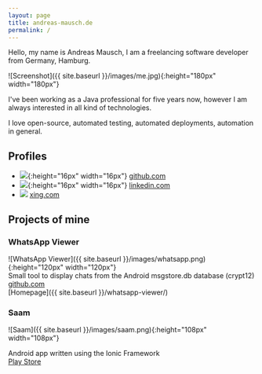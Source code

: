 ```yaml
---
layout: page
title: andreas-mausch.de
permalink: /
---
```


Hello, my name is Andreas Mausch, I am a freelancing software developer from Germany, Hamburg.

![Screenshot]({{ site.baseurl }}/images/me.jpg){:height="180px" width="180px"}

I've been working as a Java professional for five years now, however I am always interested in all kind of technologies.

I love open-source, automated testing, automated deployments, automation in general.

## Profiles

* ![](https://github.com/favicon.ico){:height="16px" width="16px"} [github.com](https://github.com/andreas-mausch)
* ![](https://www.linkedin.com/favicon.ico){:height="16px" width="16px"} [linkedin.com](https://www.linkedin.com/in/andreas-mausch-78483058)
* ![](https://www.xing.com/favicon.ico) [xing.com](https://www.xing.com/profile/Andreas_Mausch2)

## Projects of mine

### WhatsApp Viewer

![WhatsApp Viewer]({{ site.baseurl }}/images/whatsapp.png){:height="120px" width="120px"}  
Small tool to display chats from the Android msgstore.db database (crypt12)  
[github.com](https://github.com/andreas-mausch/whatsapp-viewer/releases)  
[Homepage]({{ site.baseurl }}/whatsapp-viewer/)

### Saam

![Saam]({{ site.baseurl }}/images/saam.png){:height="108px" width="108px"}

Android app written using the Ionic Framework  
[Play Store](https://play.google.com/store/apps/details?id=com.saam)

